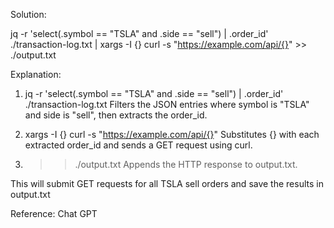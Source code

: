 Solution:

jq -r 'select(.symbol == "TSLA" and .side == "sell") | .order_id' ./transaction-log.txt | xargs -I {} curl -s "https://example.com/api/{}" >> ./output.txt

Explanation:
1) jq -r 'select(.symbol == "TSLA" and .side == "sell") | .order_id' ./transaction-log.txt
Filters the JSON entries where symbol is "TSLA" and side is "sell", then extracts the order_id.

2) xargs -I {} curl -s "https://example.com/api/{}"
Substitutes {} with each extracted order_id and sends a GET request using curl.

3) >> ./output.txt
Appends the HTTP response to output.txt.

This will submit GET requests for all TSLA sell orders and save the results in output.txt

Reference: Chat GPT